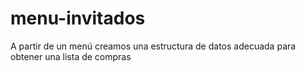 # menu-invitados
A partir de un menú creamos una estructura de datos adecuada para obtener una lista de compras
